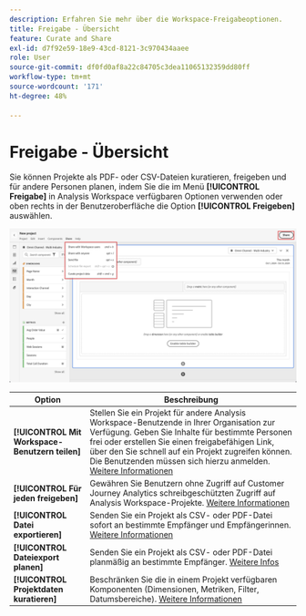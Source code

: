 ```yaml
---
description: Erfahren Sie mehr über die Workspace-Freigabeoptionen.
title: Freigabe - Übersicht
feature: Curate and Share
exl-id: d7f92e59-18e9-43cd-8121-3c970434aaee
role: User
source-git-commit: df0fd0af8a22c84705c3dea11065132359dd80ff
workflow-type: tm+mt
source-wordcount: '171'
ht-degree: 48%

---
```


# Freigabe - Übersicht

Sie können Projekte als PDF- oder CSV-Dateien kuratieren, freigeben und für andere Personen planen, indem Sie die im Menü **[!UICONTROL Freigabe]** in Analysis Workspace verfügbaren Optionen verwenden oder oben rechts in der Benutzeroberfläche die Option **[!UICONTROL Freigeben]** auswählen.

![Freigabeoptionen](assets/share-options.png)

| Option | Beschreibung |
|---|---|
| **[!UICONTROL Mit Workspace-Benutzern teilen]** | Stellen Sie ein Projekt für andere Analysis Workspace-Benutzende in Ihrer Organisation zur Verfügung. Geben Sie Inhalte für bestimmte Personen frei oder erstellen Sie einen freigabefähigen Link, über den Sie schnell auf ein Projekt zugreifen können. Die Benutzenden müssen sich hierzu anmelden. [Weitere Informationen](/help/analysis-workspace/curate-share/share-projects.md) |
| **[!UICONTROL Für jeden freigeben]** | Gewähren Sie Benutzern ohne Zugriff auf Customer Journey Analytics schreibgeschützten Zugriff auf Analysis Workspace-Projekte. [Weitere Informationen](/help/analysis-workspace/curate-share/share-projects.md) |
| **[!UICONTROL Datei exportieren]** | Senden Sie ein Projekt als CSV- oder PDF-Datei sofort an bestimmte Empfänger und Empfängerinnen. [Weitere Informationen](/help/analysis-workspace/export/t-schedule-report.md) |
| **[!UICONTROL Dateiexport planen]** | Senden Sie ein Projekt als CSV- oder PDF-Datei planmäßig an bestimmte Empfänger. [Weitere Infos](/help/analysis-workspace/export/t-schedule-report.md) |
| **[!UICONTROL Projektdaten kuratieren]** | Beschränken Sie die in einem Projekt verfügbaren Komponenten (Dimensionen, Metriken, Filter, Datumsbereiche). [Weitere Informationen](/help/analysis-workspace/curate-share/curate.md) |
